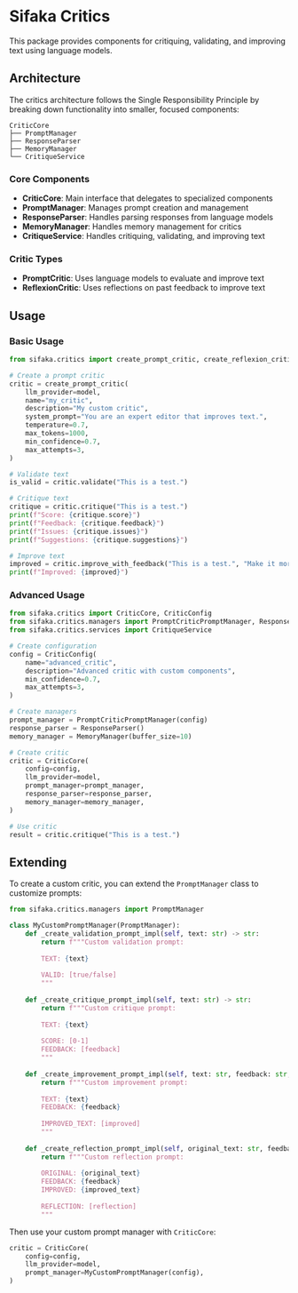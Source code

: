 # Sifaka Critics

This package provides components for critiquing, validating, and improving text using language models.

## Architecture

The critics architecture follows the Single Responsibility Principle by breaking down functionality into smaller, focused components:

```
CriticCore
├── PromptManager
├── ResponseParser
├── MemoryManager
└── CritiqueService
```

### Core Components

- **CriticCore**: Main interface that delegates to specialized components
- **PromptManager**: Manages prompt creation and management
- **ResponseParser**: Handles parsing responses from language models
- **MemoryManager**: Handles memory management for critics
- **CritiqueService**: Handles critiquing, validating, and improving text

### Critic Types

- **PromptCritic**: Uses language models to evaluate and improve text
- **ReflexionCritic**: Uses reflections on past feedback to improve text

## Usage

### Basic Usage

```python
from sifaka.critics import create_prompt_critic, create_reflexion_critic

# Create a prompt critic
critic = create_prompt_critic(
    llm_provider=model,
    name="my_critic",
    description="My custom critic",
    system_prompt="You are an expert editor that improves text.",
    temperature=0.7,
    max_tokens=1000,
    min_confidence=0.7,
    max_attempts=3,
)

# Validate text
is_valid = critic.validate("This is a test.")

# Critique text
critique = critic.critique("This is a test.")
print(f"Score: {critique.score}")
print(f"Feedback: {critique.feedback}")
print(f"Issues: {critique.issues}")
print(f"Suggestions: {critique.suggestions}")

# Improve text
improved = critic.improve_with_feedback("This is a test.", "Make it more formal.")
print(f"Improved: {improved}")
```

### Advanced Usage

```python
from sifaka.critics import CriticCore, CriticConfig
from sifaka.critics.managers import PromptCriticPromptManager, ResponseParser, MemoryManager
from sifaka.critics.services import CritiqueService

# Create configuration
config = CriticConfig(
    name="advanced_critic",
    description="Advanced critic with custom components",
    min_confidence=0.7,
    max_attempts=3,
)

# Create managers
prompt_manager = PromptCriticPromptManager(config)
response_parser = ResponseParser()
memory_manager = MemoryManager(buffer_size=10)

# Create critic
critic = CriticCore(
    config=config,
    llm_provider=model,
    prompt_manager=prompt_manager,
    response_parser=response_parser,
    memory_manager=memory_manager,
)

# Use critic
result = critic.critique("This is a test.")
```

## Extending

To create a custom critic, you can extend the `PromptManager` class to customize prompts:

```python
from sifaka.critics.managers import PromptManager

class MyCustomPromptManager(PromptManager):
    def _create_validation_prompt_impl(self, text: str) -> str:
        return f"""Custom validation prompt:
        
        TEXT: {text}
        
        VALID: [true/false]
        """
    
    def _create_critique_prompt_impl(self, text: str) -> str:
        return f"""Custom critique prompt:
        
        TEXT: {text}
        
        SCORE: [0-1]
        FEEDBACK: [feedback]
        """
    
    def _create_improvement_prompt_impl(self, text: str, feedback: str, reflections=None) -> str:
        return f"""Custom improvement prompt:
        
        TEXT: {text}
        FEEDBACK: {feedback}
        
        IMPROVED_TEXT: [improved]
        """
    
    def _create_reflection_prompt_impl(self, original_text: str, feedback: str, improved_text: str) -> str:
        return f"""Custom reflection prompt:
        
        ORIGINAL: {original_text}
        FEEDBACK: {feedback}
        IMPROVED: {improved_text}
        
        REFLECTION: [reflection]
        """
```

Then use your custom prompt manager with `CriticCore`:

```python
critic = CriticCore(
    config=config,
    llm_provider=model,
    prompt_manager=MyCustomPromptManager(config),
)
```
